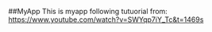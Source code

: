 ##MyApp
This is myapp
following tutuorial from:
https://www.youtube.com/watch?v=SWYqp7iY_Tc&t=1469s
